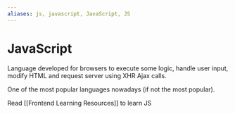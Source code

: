 ```yaml
---
aliases: js, javascript, JavaScript, JS
---
```

# JavaScript
Language developed for browsers to execute some logic, handle user input, modify HTML and request server using XHR Ajax calls.

One of the most popular languages nowadays (if not the most popular).

Read [[Frontend Learning Resources]] to learn JS